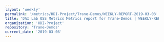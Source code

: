 ```yaml
---
layout: 'weekly'
permalink: '/metrics/HDI-Project/Trane-Demos/WEEKLY-REPORT-2019-03-03'
title: 'DAI Lab OSS Metrics Metrics report for Trane-Demos | WEEKLY-REPORT-2019-03-03'
organization: 'HDI-Project'
repository: 'Trane-Demos'
current_date: '2019-03-03'
---
```

